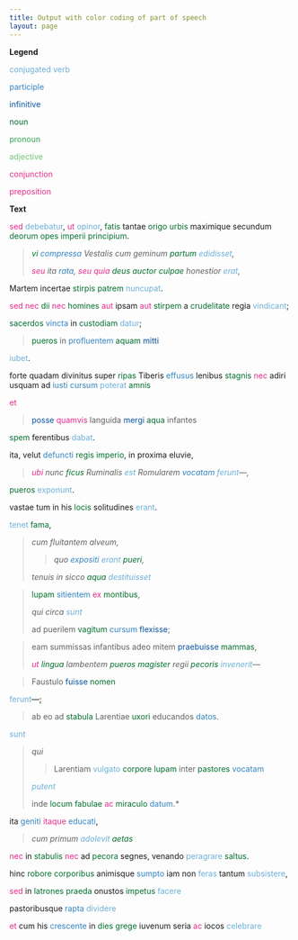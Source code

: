 ```yaml
---
title: Output with color coding of part of speech
layout: page
---
```


**Legend**

<span style="color:#6baed6">conjugated verb</span>

<span style="color:#3182bd">participle</span>

<span style="color:#08519c">infinitive</span>

<span style="color:#006d2c">noun</span>

<span style="color:#31a354">pronoun</span>

<span style="color:#74c476">adjective</span>

<span style="color:#e7298a">conjunction</span>

<span style="color:#e7298a">preposition</span>

**Text**


<span style="color:#e7298a">sed</span> <span style="color:#6baed6">debebatur</span>, <span style="color:#e7298a">ut</span> <span style="color:#6baed6">opinor</span>, <span style="color:#006d2c">fatis</span> tantae <span style="color:#006d2c">origo</span> <span style="color:#006d2c">urbis</span> maximique secundum <span style="color:#006d2c">deorum</span> <span style="color:#006d2c">opes</span> <span style="color:#006d2c">imperii</span> <span style="color:#006d2c">principium</span>.


>*<span style="color:#006d2c">vi</span> <span style="color:#3182bd">compressa</span> Vestalis cum geminum <span style="color:#006d2c">partum</span> <span style="color:#6baed6">edidisset</span>,*
>
>*<span style="color:#e7298a">seu</span> ita <span style="color:#3182bd">rata</span>, <span style="color:#e7298a">seu</span> <span style="color:#e7298a">quia</span> <span style="color:#006d2c">deus</span> <span style="color:#006d2c">auctor</span> <span style="color:#006d2c">culpae</span> honestior <span style="color:#6baed6">erat</span>,*

Martem incertae <span style="color:#006d2c">stirpis</span> <span style="color:#006d2c">patrem</span> <span style="color:#6baed6">nuncupat</span>.

<span style="color:#e7298a">sed</span> <span style="color:#e7298a">nec</span> <span style="color:#006d2c">dii</span> <span style="color:#e7298a">nec</span> <span style="color:#006d2c">homines</span> <span style="color:#e7298a">aut</span> ipsam <span style="color:#e7298a">aut</span> <span style="color:#006d2c">stirpem</span> a <span style="color:#006d2c">crudelitate</span> regia <span style="color:#6baed6">vindicant</span>;

<span style="color:#006d2c">sacerdos</span> <span style="color:#3182bd">vincta</span> in <span style="color:#006d2c">custodiam</span> <span style="color:#6baed6">datur</span>;


> <span style="color:#006d2c">pueros</span> in <span style="color:#3182bd">profluentem</span> <span style="color:#006d2c">aquam</span> <span style="color:#08519c">mitti</span>

<span style="color:#6baed6">iubet</span>.

forte quadam divinitus super <span style="color:#006d2c">ripas</span> Tiberis <span style="color:#3182bd">effusus</span> lenibus <span style="color:#006d2c">stagnis</span> <span style="color:#e7298a">nec</span> adiri usquam ad <span style="color:#3182bd">iusti</span> <span style="color:#3182bd">cursum</span> <span style="color:#6baed6">poterat</span> <span style="color:#006d2c">amnis</span>

<span style="color:#e7298a">et</span>

> <span style="color:#08519c">posse</span> <span style="color:#e7298a">quamvis</span> languida <span style="color:#08519c">mergi</span> <span style="color:#006d2c">aqua</span> infantes

<span style="color:#006d2c">spem</span> ferentibus <span style="color:#6baed6">dabat</span>.

ita, velut <span style="color:#3182bd">defuncti</span> <span style="color:#006d2c">regis</span> <span style="color:#006d2c">imperio</span>, in proxima eluvie,

>*<span style="color:#e7298a">ubi</span> nunc <span style="color:#006d2c">ficus</span> Ruminalis <span style="color:#6baed6">est</span> Romularem <span style="color:#3182bd">vocatam</span> <span style="color:#6baed6">ferunt</span>—,*

<span style="color:#006d2c">pueros</span> <span style="color:#6baed6">exponunt</span>.

vastae tum in his <span style="color:#006d2c">locis</span> solitudines <span style="color:#6baed6">erant</span>.

<span style="color:#6baed6">tenet</span> <span style="color:#006d2c">fama</span>,

>*cum fluitantem alveum,*
>
>>*quo <span style="color:#3182bd">expositi</span> <span style="color:#6baed6">erant</span> <span style="color:#006d2c">pueri</span>,*
>
>*tenuis in sicco <span style="color:#006d2c">aqua</span> <span style="color:#6baed6">destituisset</span>*

> <span style="color:#006d2c">lupam</span> <span style="color:#3182bd">sitientem</span> <span style="color:#e7298a">ex</span> <span style="color:#006d2c">montibus</span>,
>
>*qui circa <span style="color:#6baed6">sunt</span>*
>
> ad puerilem <span style="color:#006d2c">vagitum</span> <span style="color:#3182bd">cursum</span> <span style="color:#08519c">flexisse</span>;

> eam summissas infantibus adeo mitem <span style="color:#08519c">praebuisse</span> <span style="color:#006d2c">mammas</span>,
>
>*<span style="color:#e7298a">ut</span> <span style="color:#006d2c">lingua</span> lambentem <span style="color:#006d2c">pueros</span> <span style="color:#006d2c">magister</span> regii <span style="color:#006d2c">pecoris</span> <span style="color:#6baed6">invenerit</span>—*


> Faustulo <span style="color:#08519c">fuisse</span> <span style="color:#006d2c">nomen</span>

<span style="color:#6baed6">ferunt</span>—;


> ab eo ad <span style="color:#006d2c">stabula</span> Larentiae <span style="color:#006d2c">uxori</span> educandos <span style="color:#3182bd">datos</span>.


<span style="color:#6baed6">sunt</span>

>*qui*
>
>> Larentiam <span style="color:#6baed6">vulgato</span> <span style="color:#006d2c">corpore</span> <span style="color:#006d2c">lupam</span> inter <span style="color:#006d2c">pastores</span> <span style="color:#3182bd">vocatam</span>
>
>*<span style="color:#6baed6">putent</span>*
>
> inde <span style="color:#006d2c">locum</span> <span style="color:#006d2c">fabulae</span> <span style="color:#e7298a">ac</span> <span style="color:#006d2c">miraculo</span> <span style="color:#3182bd">datum</span>.*

ita <span style="color:#3182bd">geniti</span> <span style="color:#e7298a">itaque</span> <span style="color:#3182bd">educati</span>,

>*cum primum <span style="color:#6baed6">adolevit</span> <span style="color:#006d2c">aetas</span>*

<span style="color:#e7298a">nec</span> in <span style="color:#006d2c">stabulis</span> <span style="color:#e7298a">nec</span> ad <span style="color:#006d2c">pecora</span> segnes, venando <span style="color:#6baed6">peragrare</span> <span style="color:#006d2c">saltus</span>.

hinc <span style="color:#006d2c">robore</span> <span style="color:#006d2c">corporibus</span> animisque <span style="color:#3182bd">sumpto</span> iam non <span style="color:#6baed6">feras</span> tantum <span style="color:#6baed6">subsistere</span>,

<span style="color:#e7298a">sed</span> in <span style="color:#006d2c">latrones</span> <span style="color:#006d2c">praeda</span> onustos <span style="color:#006d2c">impetus</span> <span style="color:#6baed6">facere</span>

pastoribusque <span style="color:#3182bd">rapta</span> <span style="color:#6baed6">dividere</span>

<span style="color:#e7298a">et</span> cum his <span style="color:#3182bd">crescente</span> in <span style="color:#006d2c">dies</span> <span style="color:#006d2c">grege</span> iuvenum seria <span style="color:#e7298a">ac</span> iocos <span style="color:#6baed6">celebrare</span>
